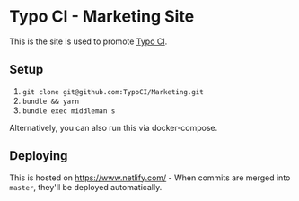 # Typo CI - Marketing Site

This is the site is used to promote [Typo CI](https://github.com/marketplace/typo-ci).

## Setup

1. `git clone git@github.com:TypoCI/Marketing.git`
2. `bundle && yarn`
3. `bundle exec middleman s`

Alternatively, you can also run this via docker-compose.

## Deploying

This is hosted on https://www.netlify.com/ - When commits are merged into `master`, they'll be deployed automatically.
